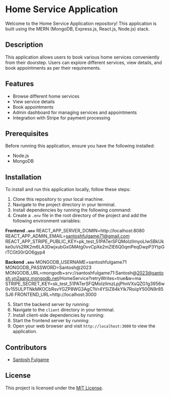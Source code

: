 # Home Service Application

Welcome to the Home Service Application repository! This application is built using the MERN (MongoDB, Express.js, React.js, Node.js) stack.

## Description

This application allows users to book various home services conveniently from their doorstep. Users can explore different services, view details, and book appointments as per their requirements.

## Features

- Browse different home services
- View service details
- Book appointments
- Admin dashboard for managing services and appointments
- Integration with Stripe for payment processing

## Prerequisites

Before running this application, ensure you have the following installed:

- Node.js
- MongoDB

## Installation

To install and run this application locally, follow these steps:

1. Clone this repository to your local machine.
2. Navigate to the project directory in your terminal.
3. Install dependencies by running the following command:
4. Create a `.env` file in the root directory of the project and add the following environment variables:

**Frontend `.env`**
REACT_APP_SERVER_DOMIN=http://localhost:8080
REACT_APP_ADMIN_EMAIL=santoshfulgame71@gmail.com
REACT_APP_STRIPE_PUBLIC_KEY=pk_test_51PATerSFQMoIzIImyoLIwSBkUkke0uVs2RK2m6LA3DwjxubGxGMAtg0vvCpXe2mZlE6Q0qmPeqDwpP3YtpGrTCGt00rQO6gyp4

**Backend `.env`**
MONGODB_USERNAME=santoshfulgame71
MONGODB_PASSWORD=Santosh@2023
MONGODB_URL=mongodb+srv://santoshfulgame71:Santosh@2023@santosh.yn2aanz.mongodb.net/HomeService?retryWrites=true&w=ma
STRIPE_SECRET_KEY=sk_test_51PATerSFQMoIzIImzLpjPhnVXsQZG1g3956w0v155ULPTNkMKOCbRsvYGZP8WG3AgC1Vr4YSiZ84kYlk7RoiipY500N9r85SJ6
FRONTEND_URL=http://localhost:3000

5. Start the backend server by running:
6. Navigate to the `client` directory in your terminal.
7. Install client-side dependencies by running:
8. Start the frontend server by running:
9. Open your web browser and visit `http://localhost:3000` to view the application.

## Contributors

- [Santosh Fulgame](https://github.com/SantoshFulgame)
  

## License

This project is licensed under the [MIT License](LICENSE).
